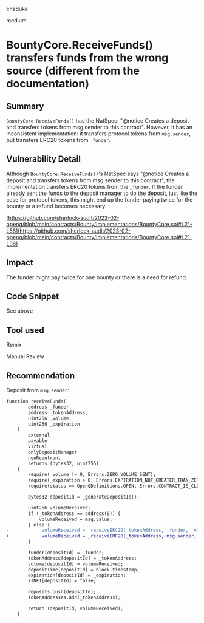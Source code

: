 chaduke

medium

# BountyCore.ReceiveFunds() transfers funds from the wrong source (different from the documentation)

## Summary
``BountyCore.ReceiveFunds()`` has the NatSpec: "@notice Creates a deposit and transfers tokens from msg.sender to this contract". However, it has an inconsistent implementation: it transfers protocol tokens from ``msg.sender``, but transfers ERC20 tokens from ``_funder``. 

## Vulnerability Detail
Although ``BountyCore.ReceiveFunds()``'s NatSpec says "@notice Creates a deposit and transfers tokens from msg.sender to this contract", the implementation transfers ERC20 tokens from the ``_funder``. If the funder already sent the funds to the deposit manager to do the deposit, just like the case for protocol tokens, this might end up the funder paying twice for the bounty or a refund becomes necessary. 

[https://github.com/sherlock-audit/2023-02-openq/blob/main/contracts/Bounty/Implementations/BountyCore.sol#L21-L58](https://github.com/sherlock-audit/2023-02-openq/blob/main/contracts/Bounty/Implementations/BountyCore.sol#L21-L58)

## Impact
The funder might pay twice for one bounty or there is a need for refund. 

## Code Snippet
See above

## Tool used
Remix

Manual Review

## Recommendation
Deposit from ``msg.sender``:
```diff
function receiveFunds(
        address _funder,
        address _tokenAddress,
        uint256 _volume,
        uint256 _expiration
    )
        external
        payable
        virtual
        onlyDepositManager
        nonReentrant
        returns (bytes32, uint256)
    {
        require(_volume != 0, Errors.ZERO_VOLUME_SENT);
        require(_expiration > 0, Errors.EXPIRATION_NOT_GREATER_THAN_ZERO);
        require(status == OpenQDefinitions.OPEN, Errors.CONTRACT_IS_CLOSED);

        bytes32 depositId = _generateDepositId();

        uint256 volumeReceived;
        if (_tokenAddress == address(0)) {
            volumeReceived = msg.value;
        } else {
-            volumeReceived = _receiveERC20(_tokenAddress, _funder, _volume);
+            volumeReceived = _receiveERC20(_tokenAddress, msg.sender, _volume);
        }

        funder[depositId] = _funder;
        tokenAddress[depositId] = _tokenAddress;
        volume[depositId] = volumeReceived;
        depositTime[depositId] = block.timestamp;
        expiration[depositId] = _expiration;
        isNFT[depositId] = false;

        deposits.push(depositId);
        tokenAddresses.add(_tokenAddress);

        return (depositId, volumeReceived);
    }
```